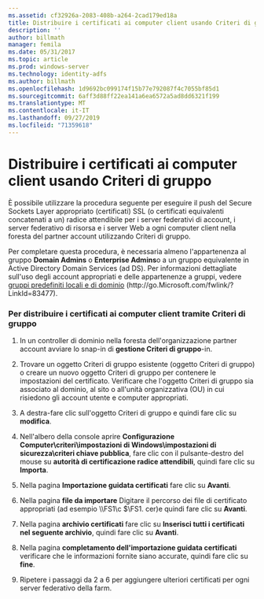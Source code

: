 ```yaml
---
ms.assetid: cf32926a-2083-408b-a264-2cad179ed18a
title: Distribuire i certificati ai computer client usando Criteri di gruppo
description: ''
author: billmath
manager: femila
ms.date: 05/31/2017
ms.topic: article
ms.prod: windows-server
ms.technology: identity-adfs
ms.author: billmath
ms.openlocfilehash: 1d9692bc099174f15b77e792087f4c7055bf85d1
ms.sourcegitcommit: 6aff3d88ff22ea141a6ea6572a5ad8dd6321f199
ms.translationtype: MT
ms.contentlocale: it-IT
ms.lasthandoff: 09/27/2019
ms.locfileid: "71359618"
---
```

# <a name="distribute-certificates-to-client-computers-by-using-group-policy"></a>Distribuire i certificati ai computer client usando Criteri di gruppo


È possibile utilizzare la procedura seguente per eseguire il push del Secure Sockets Layer appropriato \(certificati\) SSL \(o certificati equivalenti concatenati a un\) radice attendibile per i server federativi di account, i server federativo di risorsa e i server Web a ogni computer client nella foresta del partner account utilizzando Criteri di gruppo.  
  
Per completare questa procedura, è necessaria almeno l'appartenenza al gruppo **Domain Admins** o **Enterprise Admins**o a un gruppo equivalente in Active Directory Domain Services \(ad DS\).  Per informazioni dettagliate sull'uso degli account appropriati e delle appartenenze a gruppi, vedere [gruppi predefiniti locali e di dominio](https://go.microsoft.com/fwlink/?LinkId=83477) \(http:\/\/go.Microsoft.com\/fwlink\/? LinkId\=83477\).   
  
### <a name="to-distribute-certificates-to-client-computers-by-using-group-policy"></a>Per distribuire i certificati ai computer client tramite Criteri di gruppo  
  
1.  In un controller di dominio nella foresta dell'organizzazione partner account avviare lo snap-in di **gestione Criteri di gruppo**\-in.  
  
2.  Trovare un oggetto Criteri di gruppo esistente \(oggetto Criteri di gruppo\) o creare un nuovo oggetto Criteri di gruppo per contenere le impostazioni del certificato. Verificare che l'oggetto Criteri di gruppo sia associato al dominio, al sito o all'unità organizzativa \(OU\) in cui risiedono gli account utente e computer appropriati.  
  
3.  A destra\-fare clic sull'oggetto Criteri di gruppo e quindi fare clic su **modifica**.  
  
4.  Nell'albero della console aprire **Configurazione Computer\\criteri\\impostazioni di Windows\\impostazioni di sicurezza\\criteri chiave pubblica**, fare clic con il pulsante\-destro del mouse su **autorità di certificazione radice attendibili**, quindi fare clic su **Importa**.  
  
5.  Nella pagina **Importazione guidata certificati** fare clic su **Avanti**.  
  
6.  Nella pagina **file da importare** Digitare il percorso dei file di certificato appropriati \(ad esempio \\\\FS1\\c $\\FS1. cer\)e quindi fare clic su **Avanti**.  
  
7.  Nella pagina **archivio certificati** fare clic su **Inserisci tutti i certificati nel seguente archivio**, quindi fare clic su **Avanti**.  
  
8.  Nella pagina **completamento dell'importazione guidata certificati** verificare che le informazioni fornite siano accurate, quindi fare clic su **fine**.  
  
9. Ripetere i passaggi da 2 a 6 per aggiungere ulteriori certificati per ogni server federativo della farm.  
